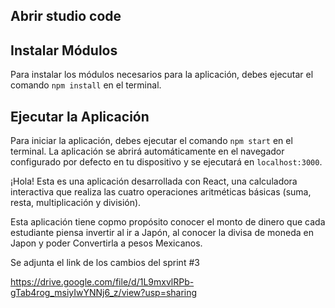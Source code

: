 
## Abrir studio code 

## Instalar Módulos
Para instalar los módulos necesarios para la aplicación, debes ejecutar el comando `npm install` en el terminal.


## Ejecutar la Aplicación
Para iniciar la aplicación, debes ejecutar el comando `npm start` en el terminal. 
La aplicación se abrirá automáticamente en el navegador configurado por defecto en tu dispositivo y se ejecutará en `localhost:3000`.


¡Hola! Esta es una aplicación desarrollada con React, una calculadora interactiva que realiza las cuatro operaciones aritméticas básicas (suma, resta, multiplicación y división). 

Esta aplicación tiene copmo propósito conocer el monto de dinero que cada estudiante piensa invertir al ir a Japón, al conocer la divisa de moneda en Japon y poder Convertirla a pesos Mexicanos. 

Se adjunta el link de los cambios del sprint #3

https://drive.google.com/file/d/1L9mxvlRPb-gTab4rog_msiyIwYNNj6_z/view?usp=sharing
